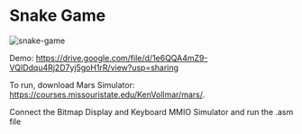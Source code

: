 # Snake Game
![snake-game](https://github.com/CS2640-Snake-Game/Snake-Game-Files/assets/108250510/dd8c04ba-a9c6-4bf4-8c8e-fa294a126007)

Demo: https://drive.google.com/file/d/1e6QQA4mZ9-VQIDdqu4Rj2D7yj5goH1rR/view?usp=sharing

To run, download Mars Simulator: https://courses.missouristate.edu/KenVollmar/mars/.

Connect the Bitmap Display and Keyboard MMIO Simulator and run the .asm file
